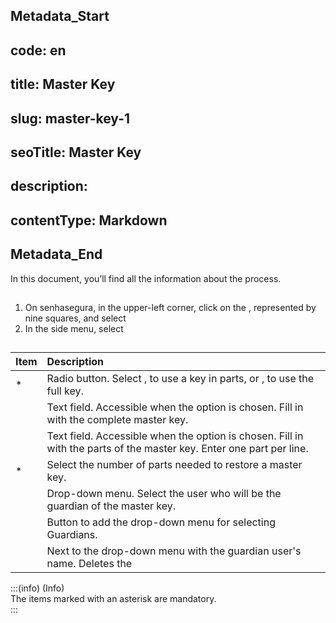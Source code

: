 ## Metadata_Start 
## code: en
## title: Master Key 
## slug: master-key-1 
## seoTitle: Master Key 
## description:  
## contentType: Markdown 
## Metadata_End
In this document, you’ll find all the information about the  process.

## 

1. On senhasegura, in the upper-left corner, click on the , represented by nine squares, and select   
2. In the side menu, select 

## 

| Item | Description |
| :---- | :---- |
| * | Radio button. Select , to use a key in parts, or , to use the full key.  |
|  | Text field. Accessible when the  option is chosen. Fill in with the complete master key.  |
|  | Text field. Accessible when the  option is chosen. Fill in with the parts of the master key. Enter one part per line.  |
| * | Select the number of parts needed to restore a master key. |
|  | Drop-down menu. Select the user who will be the guardian of the master key. |
|  | Button to add the drop-down menu for selecting Guardians. |
|  | Next to the drop-down menu with the guardian user's name. Deletes the  |

:::(info) (Info)  
The items marked with an asterisk are mandatory.  
:::